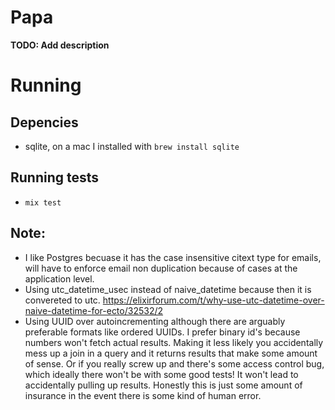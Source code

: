 # Papa

**TODO: Add description**

# Running

## Depencies

- sqlite, on a mac I installed with `brew install sqlite`

## Running tests

- `mix test`

## Note:

- I like Postgres becuase it has the case insensitive citext type for emails, will have to enforce email non duplication because of cases at the application level.
- Using utc_datetime_usec instead of naive_datetime because then it is convereted to utc. https://elixirforum.com/t/why-use-utc-datetime-over-naive-datetime-for-ecto/32532/2
- Using UUID over autoincrementing although there are arguably preferable formats like ordered UUIDs. I prefer binary id's because numbers won't fetch actual results. Making it less likely you accidentally mess up a join in a query and it returns results that make some amount of sense. Or if you really screw up and there's some access control bug, which ideally there won't be with some good tests! It won't lead to accidentally pulling up results. Honestly this is just some amount of insurance in the event there is some kind of human error.
